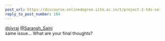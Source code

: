 ```yaml
---
post_url: https://discourse.onlinedegree.iitm.ac.in/t/project-2-tds-solver-discussion-thread/169029/201
reply_to_post_number: 184
---
```

[@jivraj](/u/jivraj) [@Saransh\_Saini](/u/saransh_saini)  
same issue… What are your final thoughts?